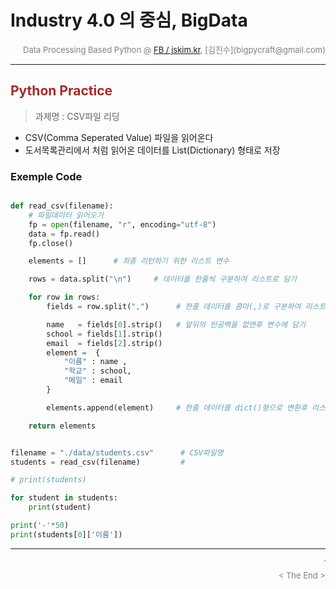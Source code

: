 # Industry 4.0 의 중심, BigData

<div align='right'><font size=2 color='gray'>Data Processing Based Python @ <font color='blue'><a href='https://www.facebook.com/jskim.kr'>FB / jskim.kr</a></font>, [김진수](bigpycraft@gmail.com)</font></div>
<hr>

## <font color='brown'>Python Practice </font>
> 과제명 : CSV파일 리딩 
- CSV(Comma Seperated Value) 파일을 읽어온다
- 도서목록관리에서 처럼 읽어온 데이터를 List(Dictionary) 형태로 저장



### Exemple Code

```python  

def read_csv(filename):
    # 파일데이터 읽어오기
    fp = open(filename, "r", encoding="utf-8")
    data = fp.read()
    fp.close()

    elements = []      # 최종 리턴하기 위한 리스트 변수

    rows = data.split("\n")     # 데이터를 한줄씩 구분하여 리스트로 담기

    for row in rows:
        fields = row.split(",")      # 한줄 데이터를 콤마(,)로 구분하여 리스트로 담기

        name   = fields[0].strip()   # 앞뒤의 빈공백을 없앤후 변수에 담기
        school = fields[1].strip()
        email  = fields[2].strip()
        element =  {
            "이름" : name ,
            "학교" : school,
            "메일" : email
        }

        elements.append(element)     # 한줄 데이터를 dict()형으로 변환후 리스트에 추가

    return elements


filename = "./data/students.csv"      # CSV파일명
students = read_csv(filename)         #

# print(students)

for student in students:
    print(student)

print('-'*50)
print(students[0]['이름'])

```


<hr>
<marquee><font size=3 color='brown'>The BigpyCraft find the information to design valuable society with Technology & Craft.</font></marquee>
<div align='right'><font size=2 color='gray'> &lt; The End &gt; </font></div>
